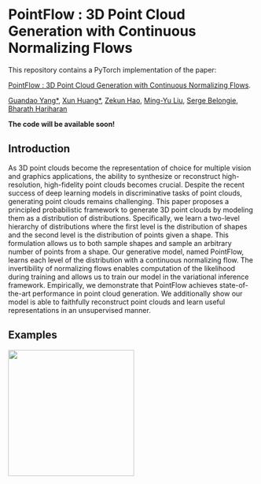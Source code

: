 # PointFlow : 3D Point Cloud Generation with Continuous Normalizing Flows

This repository contains a PyTorch implementation of the paper:

[PointFlow : 3D Point Cloud Generation with Continuous Normalizing Flows](www.arxiv.com). 

[Guandao Yang*](http://www.guandaoyang.com), 
[Xun Huang*](http://www.cs.cornell.edu/~xhuang/),
[Zekun Hao](http://www.cs.cornell.edu/~zekun/),
[Ming-Yu Liu](http://mingyuliu.net/),
[Serge Belongie](http://blogs.cornell.edu/techfaculty/serge-belongie/),
[Bharath Hariharan](http://home.bharathh.info/)

**The code will be available soon!**


## Introduction

As 3D point clouds become the representation of choice for multiple vision and graphics applications, the ability to synthesize or reconstruct high-resolution, high-fidelity point clouds becomes crucial. Despite the recent success of deep learning models in discriminative tasks of point clouds, generating point clouds remains challenging. This paper proposes a principled probabilistic framework to generate 3D point clouds by modeling them as a distribution of distributions. Specifically, we learn a two-level hierarchy of distributions where the first level is the distribution of shapes and the second level is the distribution of points given a shape. This formulation allows us to both sample shapes and sample an arbitrary number of points from a shape. Our generative model, named PointFlow, learns each level of the distribution with a continuous normalizing flow. The invertibility of normalizing flows enables computation of the likelihood during training and allows us to train our model in the variational inference framework. Empirically, we demonstrate that PointFlow achieves state-of-the-art performance in point cloud generation. We additionally show our model is able to faithfully reconstruct point clouds and learn useful representations in an unsupervised manner. 

## Examples
<p float="left">
    <img src="docs/assets/teaser.gif" height="256"/>
</p>

